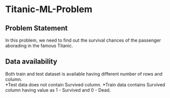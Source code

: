 # Titanic-ML-Problem

## Problem Statement

In this problem, we need to find out the survival chances of the passenger aborading in the famous Titanic.

## Data availability

Both train and test dataset is available having different number of rows and column.\
*Test data does not contain Survived column.
*Train data contains  Survived column having value as 1 - Survived and 0 - Dead.
